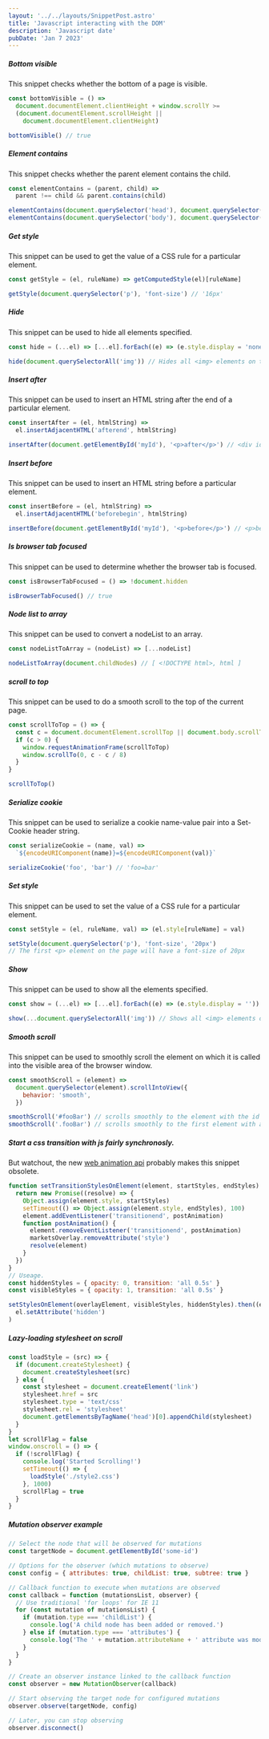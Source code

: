 ```yaml
---
layout: '../../layouts/SnippetPost.astro'
title: 'Javascript interacting with the DOM'
description: 'Javascript date'
pubDate: 'Jan 7 2023'
---
```


##### Bottom visible

This snippet checks whether the bottom of a page is visible.

```javascript
const bottomVisible = () =>
  document.documentElement.clientHeight + window.scrollY >=
  (document.documentElement.scrollHeight ||
    document.documentElement.clientHeight)

bottomVisible() // true
```

##### Element contains

This snippet checks whether the parent element contains the child.

```javascript
const elementContains = (parent, child) =>
  parent !== child && parent.contains(child)

elementContains(document.querySelector('head'), document.querySelector('title')) // true
elementContains(document.querySelector('body'), document.querySelector('body')) // false
```

##### Get style

This snippet can be used to get the value of a CSS rule for a particular element.

```javascript
const getStyle = (el, ruleName) => getComputedStyle(el)[ruleName]

getStyle(document.querySelector('p'), 'font-size') // '16px'
```

##### Hide

This snippet can be used to hide all elements specified.

```javascript
const hide = (...el) => [...el].forEach((e) => (e.style.display = 'none'))

hide(document.querySelectorAll('img')) // Hides all <img> elements on the page
```

##### Insert after

This snippet can be used to insert an HTML string after the end of a particular element.

```javascript
const insertAfter = (el, htmlString) =>
  el.insertAdjacentHTML('afterend', htmlString)

insertAfter(document.getElementById('myId'), '<p>after</p>') // <div id="myId">...</div> <p>after</p>
```

##### Insert before

This snippet can be used to insert an HTML string before a particular element.

```javascript
const insertBefore = (el, htmlString) =>
  el.insertAdjacentHTML('beforebegin', htmlString)

insertBefore(document.getElementById('myId'), '<p>before</p>') // <p>before</p> <div id="myId">...</div>
```

##### Is browser tab focused

This snippet can be used to determine whether the browser tab is focused.

```javascript
const isBrowserTabFocused = () => !document.hidden

isBrowserTabFocused() // true
```

##### Node list to array

This snippet can be used to convert a nodeList to an array.

```javascript
const nodeListToArray = (nodeList) => [...nodeList]

nodeListToArray(document.childNodes) // [ <!DOCTYPE html>, html ]
```

##### scroll to top

This snippet can be used to do a smooth scroll to the top of the current page.

```javascript
const scrollToTop = () => {
  const c = document.documentElement.scrollTop || document.body.scrollTop
  if (c > 0) {
    window.requestAnimationFrame(scrollToTop)
    window.scrollTo(0, c - c / 8)
  }
}

scrollToTop()
```

##### Serialize cookie

This snippet can be used to serialize a cookie name-value pair into a Set-Cookie header string.

```javascript
const serializeCookie = (name, val) =>
  `${encodeURIComponent(name)}=${encodeURIComponent(val)}`

serializeCookie('foo', 'bar') // 'foo=bar'
```

##### Set style

This snippet can be used to set the value of a CSS rule for a particular element.

```javascript
const setStyle = (el, ruleName, val) => (el.style[ruleName] = val)

setStyle(document.querySelector('p'), 'font-size', '20px')
// The first <p> element on the page will have a font-size of 20px
```

##### Show

This snippet can be used to show all the elements specified.

```javascript
const show = (...el) => [...el].forEach((e) => (e.style.display = ''))

show(...document.querySelectorAll('img')) // Shows all <img> elements on the page
```

##### Smooth scroll

This snippet can be used to smoothly scroll the element on which it is called into the visible area of the browser window.

```javascript
const smoothScroll = (element) =>
  document.querySelector(element).scrollIntoView({
    behavior: 'smooth',
  })

smoothScroll('#fooBar') // scrolls smoothly to the element with the id fooBar
smoothScroll('.fooBar') // scrolls smoothly to the first element with a class of fooBar
```

##### Start a css transition with js fairly synchronosly.

But watchout, the new [web animation api](https://developer.mozilla.org/en-US/docs/Web/API/Web_Animations_API) probably makes this snippet obsolete.

```javascript
function setTransitionStylesOnElement(element, startStyles, endStyles) {
  return new Promise((resolve) => {
    Object.assign(element.style, startStyles)
    setTimeout(() => Object.assign(element.style, endStyles), 100)
    element.addEventListener('transitionend', postAnimation)
    function postAnimation() {
      element.removeEventListener('transitionend', postAnimation)
      marketsOverlay.removeAttribute('style')
      resolve(element)
    }
  })
}
// Useage.
const hiddenStyles = { opacity: 0, transition: 'all 0.5s' }
const visibleStyles = { opacity: 1, transition: 'all 0.5s' }

setStylesOnElement(overlayElement, visibleStyles, hiddenStyles).then((el) =>
  el.setAttribute('hidden')
)
```

##### Lazy-loading stylesheet on scroll

```javascript
const loadStyle = (src) => {
  if (document.createStylesheet) {
    document.createStylesheet(src)
  } else {
    const stylesheet = document.createElement('link')
    stylesheet.href = src
    stylesheet.type = 'text/css'
    stylesheet.rel = 'stylesheet'
    document.getElementsByTagName('head')[0].appendChild(stylesheet)
  }
}
let scrollFlag = false
window.onscroll = () => {
  if (!scrollFlag) {
    console.log('Started Scrolling!')
    setTimeout(() => {
      loadStyle('./style2.css')
    }, 1000)
    scrollFlag = true
  }
}
```

##### Mutation observer example

```javascript
// Select the node that will be observed for mutations
const targetNode = document.getElementById('some-id')

// Options for the observer (which mutations to observe)
const config = { attributes: true, childList: true, subtree: true }

// Callback function to execute when mutations are observed
const callback = function (mutationsList, observer) {
  // Use traditional 'for loops' for IE 11
  for (const mutation of mutationsList) {
    if (mutation.type === 'childList') {
      console.log('A child node has been added or removed.')
    } else if (mutation.type === 'attributes') {
      console.log('The ' + mutation.attributeName + ' attribute was modified.')
    }
  }
}

// Create an observer instance linked to the callback function
const observer = new MutationObserver(callback)

// Start observing the target node for configured mutations
observer.observe(targetNode, config)

// Later, you can stop observing
observer.disconnect()
```
